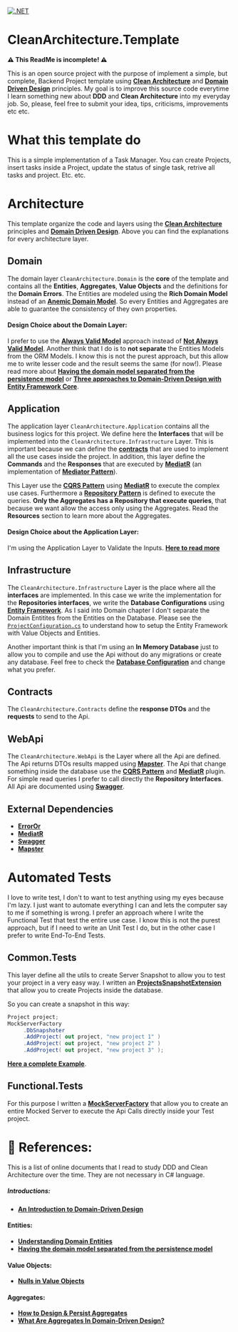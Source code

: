 [![.NET](https://github.com/kikutano/CleanArchitecture.Template/actions/workflows/dotnet.yml/badge.svg)](https://github.com/kikutano/CleanArchitecture.Template/actions/workflows/dotnet.yml)

# CleanArchitecture.Template
**⚠️ This ReadMe is incomplete! ⚠️**

This is an open source project with the purpose of implement a simple, but complete, Backend Project template using [**Clean Architecture**](https://blog.cleancoder.com/uncle-bob/2012/08/13/the-clean-architecture.html) and [**Domain Driven Design**](https://khalilstemmler.com/articles/domain-driven-design-intro/) principles.
My goal is to improve this source code everytime I learn something new about **DDD** and **Clean Architecture** into my everyday job.
So, please, feel free to submit your idea, tips, criticisms, improvements etc etc.

# What this template do
This is a simple implementation of a Task Manager. You can create Projects, insert tasks inside a Project, update the status of single task, retrive all tasks and project. Etc. etc.

# Architecture
This template organize the code and layers using the [**Clean Architecture**](https://blog.cleancoder.com/uncle-bob/2012/08/13/the-clean-architecture.html) principles and  [**Domain Driven Design**](https://khalilstemmler.com/articles/domain-driven-design-intro/). Above you can find the explanations for every architecture layer.

## Domain
The domain layer ```CleanArchitecture.Domain``` is the **core** of the template and contains all the **Entities**, **Aggregates**, **Value Objects** and the definitions for the **Domain Errors**. The Entities are modeled using the **Rich Domain Model** instead of an [**Anemic Domain Model**](https://martinfowler.com/bliki/AnemicDomainModel.html). So every Entities and Aggregates are able to guarantee the consistency of they own properties.

#### Design Choice about the Domain Layer:
I prefer to use the [**Always Valid Model**](https://enterprisecraftsmanship.com/posts/always-valid-domain-model/) approach instead of [**Not Always Valid Model**](https://enterprisecraftsmanship.com/posts/always-valid-vs-not-always-valid-domain-model/). Another think that I do is to **not separate** the Entities Models from the ORM Models. I know this is not the purest approach, but this allow me to write lesser code and the result seems the same (for now!). Please read more about [**Having the domain model separated from the persistence model**](https://enterprisecraftsmanship.com/posts/having-the-domain-model-separate-from-the-persistence-model/) or [**Three approaches to Domain-Driven Design with Entity Framework Core**](https://www.thereformedprogrammer.net/three-approaches-to-domain-driven-design-with-entity-framework-core).

## Application
The application layer ```CleanArchitecture.Application``` contains all the business logics for this project. We define here the **Interfaces** that will be implemented into the ```CleanArchitecture.Infrastructure``` Layer. This is important because we can define the [**contracts**](https://medium.com/javarevisited/oop-good-practices-coding-to-the-interface-baea84fd60d3#:~:text=Simple%3A%20%E2%80%9CCoding%20to%20interfaces%2C,actual%20class%20with%20the%20implementation.) that are used to implement all the use cases inside the project. In addition, this layer define the **Commands** and the **Responses** that are executed by [**MediatR**](https://github.com/jbogard/MediatR) (an implementation of [**Mediator Pattern**](https://refactoring.guru/design-patterns/mediator)).

This Layer use the [**CQRS Pattern**](https://martinfowler.com/bliki/CQRS.html) using [**MediatR**](https://github.com/jbogard/MediatR) to execute the complex use cases. Furthermore a [**Repository Pattern**](https://learn.microsoft.com/en-us/dotnet/architecture/microservices/microservice-ddd-cqrs-patterns/infrastructure-persistence-layer-design) is defined to execute the queries. **Only the Aggregates has a Repository that execute queries**, that because we want allow the access only using the Aggregates. Read the **Resources** section to learn more about the  Aggregates.

#### Design Choice about the Application Layer:
I'm using the Application Layer to Validate the Inputs. [**Here to read more**](https://verraes.net/2015/02/form-command-model-validation/)

## Infrastructure
The ```CleanArchitecture.Infrastructure``` Layer is the place where all the **interfaces** are implemented. In this case we write the implementation for the **Repositories interfaces**, we write the **Database Configurations** using [**Entity Framework**](https://github.com/dotnet/efcore). As I said into Domain chapter I don't separate the Domain Entitites from the Entities on the Database. Please see the [```ProjectConfiguration.cs```](https://github.com/kikutano/CleanArchitecture.Template/blob/main/CleanArchitecture.Infrastructure/Persistence/EntityTypeConfigurations/ProjectConfiguration.cs) to understand how to setup the Entity Framework with Value Objects and Entities.

Another important think is that I'm using an **In Memory Database** just to allow you to compile and use the Api without do any migrations or create any database. Feel free to check the [**Database Configuration**](https://github.com/kikutano/CleanArchitecture.Template/blob/main/CleanArchitecture.Infrastructure/DependencyInjection.cs) and change what you prefer.

## Contracts
The ```CleanArchitecture.Contracts``` define the **response DTOs** and the **requests** to send to the Api. 

## WebApi
The ```CleanArchitecture.WebApi``` is the Layer where all the Api are defined. The Api returns DTOs results mapped using [**Mapster**](https://github.com/MapsterMapper/Mapster). The Api that change something inside the database use the [**CQRS Pattern**](https://martinfowler.com/bliki/CQRS.html) and [**MediatR**](https://github.com/jbogard/MediatR) plugin. For simple read queries I prefer to call directly the **Repository Interfaces**. All Api are documented using [**Swagger**](https://learn.microsoft.com/en-us/aspnet/core/tutorials/web-api-help-pages-using-swagger?view=aspnetcore-6.0).

## External Dependencies
- [**ErrorOr**](https://github.com/amantinband/error-or)
- [**MediatR**](https://github.com/jbogard/MediatR)
- [**Swagger**](https://learn.microsoft.com/en-us/aspnet/core/tutorials/web-api-help-pages-using-swagger?view=aspnetcore-6.0)
- [**Mapster**](https://github.com/MapsterMapper/Mapster)

# Automated Tests
I love to write test, I don't to want to test anything using my eyes because I'm lazy. I just want to automate everything I can and lets the computer say to me if something is wrong. I prefer an approach where I write the Functional Test that test the entire use case. I know this is not the purest approach, but if I need to write an Unit Test I do, but in the other case I prefer to write End-To-End Tests. 

## Common.Tests
This layer define all the utils to create Server Snapshot to allow you to test your project in a very easy way. I written an [**ProjectsSnapshotExtension**](https://github.com/kikutano/CleanArchitecture.Template/blob/main/CleanArchitecture.Common.Tests/DatabaseSnapshot/ProjectsSnapshotExtension.cs) that allow you to create Projects inside the database.

So you can create a snapshot in this way:

```csharp
Project project;
MockServerFactory
     .DbSnapshoter
     .AddProject( out project, "new project 1" )
     .AddProject( out project, "new project 2" )
     .AddProject( out project, "new project 3" );
```

[**Here a complete Example**](https://github.com/kikutano/CleanArchitecture.Template/blob/main/CleanArchitecture.Functional.Tests/Projects/GetAll.cs).

## Functional.Tests
For this purpose I written a [**MockServerFactory**](https://github.com/kikutano/CleanArchitecture.Template/blob/main/CleanArchitecture.Functional.Tests/Common/MockServerFactory.cs) that allow you to create an entire Mocked Server to execute the Api Calls directly inside your Test project. 

# 📖 References:
This is a list of online documents that I read to study DDD and Clean Architecture over the time. They are not necessary in C# language. 
##### Introductions:
- [**An Introduction to Domain-Driven Design**](https://khalilstemmler.com/articles/domain-driven-design-intro)

#### Entities:
- [**Understanding Domain Entities**](https://khalilstemmler.com/articles/typescript-domain-driven-design/entities/)
- [**Having the domain model separated from the persistence model**](https://enterprisecraftsmanship.com/posts/having-the-domain-model-separate-from-the-persistence-model/)

#### Value Objects:
- [**Nulls in Value Objects**](https://enterprisecraftsmanship.com/posts/nulls-in-value-objects/)

#### Aggregates:
- [**How to Design & Persist Aggregates**](https://khalilstemmler.com/articles/typescript-domain-driven-design/aggregate-design-persistence/)
- [**What Are Aggregates In Domain-Driven Design?**](https://www.jamesmichaelhickey.com/domain-driven-design-aggregates/)